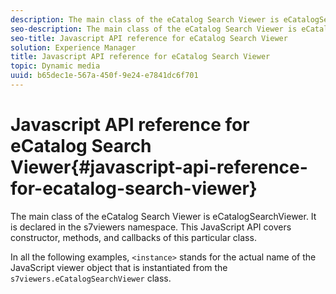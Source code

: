 ```yaml
---
description: The main class of the eCatalog Search Viewer is eCatalogSearchViewer. It is declared in the s7viewers namespace. This JavaScript API covers constructor, methods, and callbacks of this particular class.
seo-description: The main class of the eCatalog Search Viewer is eCatalogSearchViewer. It is declared in the s7viewers namespace. This JavaScript API covers constructor, methods, and callbacks of this particular class.
seo-title: Javascript API reference for eCatalog Search Viewer
solution: Experience Manager
title: Javascript API reference for eCatalog Search Viewer
topic: Dynamic media
uuid: b65dec1e-567a-450f-9e24-e7841dc6f701
---
```


# Javascript API reference for eCatalog Search Viewer{#javascript-api-reference-for-ecatalog-search-viewer}

The main class of the eCatalog Search Viewer is eCatalogSearchViewer. It is declared in the s7viewers namespace. This JavaScript API covers constructor, methods, and callbacks of this particular class.

In all the following examples, `<instance>` stands for the actual name of the JavaScript viewer object that is instantiated from the `s7viewers.eCatalogSearchViewer` class. 
